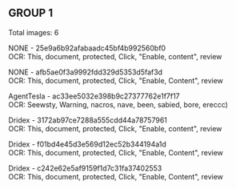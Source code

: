 ## GROUP 1
Total images: 6  

NONE - 25e9a6b92afabaadc45bf4b992560bf0  
OCR: This, document, protected, Click, "Enable, content", review  

NONE - afb5ae0f3a9992fdd329d5353d5faf3d  
OCR: This, document, protected, Click, "Enable, Content", review  

AgentTesla - ac33ee5032e398b9c27377762e1f7f17  
OCR: Seewsty, Warning, nacros, nave, been, sabied, bore, ereccc)  

Dridex - 3172ab97ce7288a555cdd44a78757961  
OCR: This, document, protected, Click, "Enable, content", review  

Dridex - f01bd4e45d3e569d12ec52b344194a1d  
OCR: This, document, protected, Click, "Enable, Content", review  

Dridex - c242e62e5af9159f1d7c31fa37402553  
OCR: This, document, protected, Click, "Enable, Content", review  

